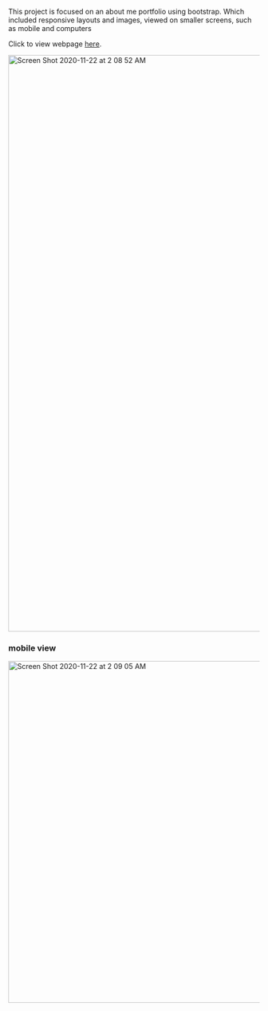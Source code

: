 This project is focused on an about me portfolio using bootstrap. Which included responsive layouts and images, viewed on smaller screens, such as mobile and computers

Click to view webpage [here](https://chavelyo3.github.io/AboutMe-Bootstrap/).<br>




<img width="1157" alt="Screen Shot 2020-11-22 at 2 08 52 AM" src="https://user-images.githubusercontent.com/69928551/99898584-15dda400-2c68-11eb-97da-35301db7bcfe.png"><br>
<h3>mobile view</h3>
<img width="686" alt="Screen Shot 2020-11-22 at 2 09 05 AM" src="https://user-images.githubusercontent.com/69928551/99898586-17a76780-2c68-11eb-9499-df79c8fba345.png">
